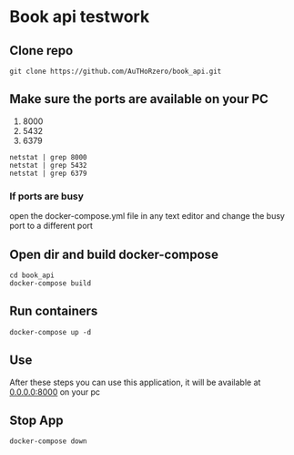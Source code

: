 # Book api testwork
## Clone repo
```
git clone https://github.com/AuTHoRzero/book_api.git
```
## Make sure the ports are available on your PC
1. 8000
2. 5432
3. 6379

```
netstat | grep 8000
netstat | grep 5432
netstat | grep 6379
```

### If ports are busy
open the docker-compose.yml file in any text editor and change the busy port to a different port

## Open dir and build docker-compose
```
cd book_api
docker-compose build
```

## Run containers
```
docker-compose up -d
```

## Use
After these steps you can use this application, it will be available at [0.0.0.0:8000](0.0.0.0.0:8000) on your pc

## Stop App
```
docker-compose down
```

